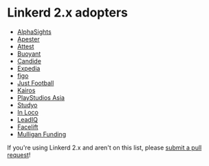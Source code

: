 # Linkerd 2.x adopters

- [AlphaSights](https://www.alphasights.com)
- [Apester](https://apester.com)
- [Attest](https://www.askattest.com)
- [Buoyant](https://buoyant.io)
- [Candide](https://candidegardening.com)
- [Expedia](https://www.expedia.com)
- [figo](https://www.figo.io/)
- [Just Football](https://justfootball.io)
- [Kairos](https://kairos.com)
- [PlayStudios Asia](https://www.playstudios.asia)
- [Studyo](https://studyo.co)
- [In Loco](https://inloco.com.br/en/)
- [LeadIQ](https://leadiq.com)
- [Facelift](https://www.facelift-bbt.com/en)
- [Mulligan Funding](https://www.mulliganfunding.com/)

If you're using Linkerd 2.x and aren't on this list, please [submit a pull
request](https://github.com/linkerd/linkerd2/pulls)!
